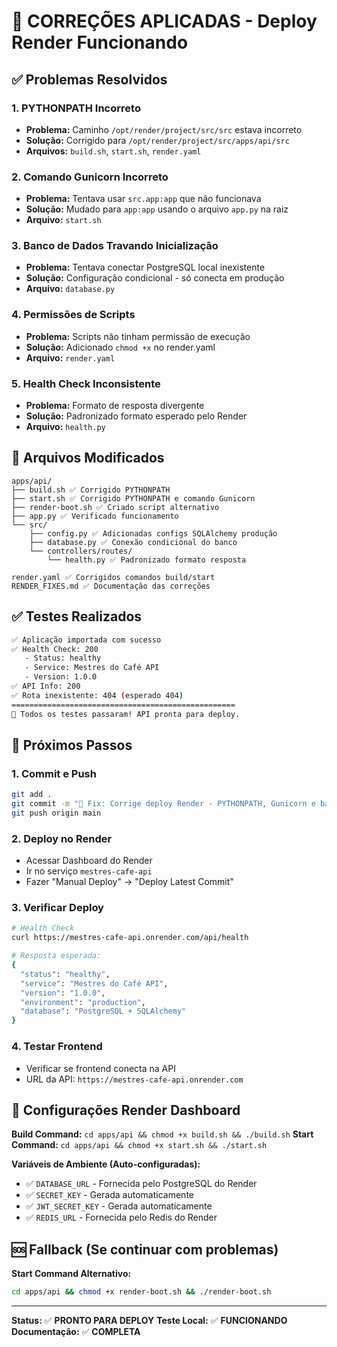 # 🚀 CORREÇÕES APLICADAS - Deploy Render Funcionando

## ✅ Problemas Resolvidos

### 1. **PYTHONPATH Incorreto**
- **Problema:** Caminho `/opt/render/project/src/src` estava incorreto
- **Solução:** Corrigido para `/opt/render/project/src/apps/api/src`
- **Arquivos:** `build.sh`, `start.sh`, `render.yaml`

### 2. **Comando Gunicorn Incorreto**
- **Problema:** Tentava usar `src.app:app` que não funcionava
- **Solução:** Mudado para `app:app` usando o arquivo `app.py` na raiz
- **Arquivo:** `start.sh`

### 3. **Banco de Dados Travando Inicialização**
- **Problema:** Tentava conectar PostgreSQL local inexistente
- **Solução:** Configuração condicional - só conecta em produção
- **Arquivo:** `database.py`

### 4. **Permissões de Scripts**
- **Problema:** Scripts não tinham permissão de execução
- **Solução:** Adicionado `chmod +x` no render.yaml
- **Arquivo:** `render.yaml`

### 5. **Health Check Inconsistente**
- **Problema:** Formato de resposta divergente
- **Solução:** Padronizado formato esperado pelo Render
- **Arquivo:** `health.py`

## 📁 Arquivos Modificados

```
apps/api/
├── build.sh ✅ Corrigido PYTHONPATH
├── start.sh ✅ Corrigido PYTHONPATH e comando Gunicorn  
├── render-boot.sh ✅ Criado script alternativo
├── app.py ✅ Verificado funcionamento
└── src/
    ├── config.py ✅ Adicionadas configs SQLAlchemy produção
    ├── database.py ✅ Conexão condicional do banco
    └── controllers/routes/
        └── health.py ✅ Padronizado formato resposta

render.yaml ✅ Corrigidos comandos build/start
RENDER_FIXES.md ✅ Documentação das correções
```

## ✅ Testes Realizados

```bash
✅ Aplicação importada com sucesso
✅ Health Check: 200
   - Status: healthy
   - Service: Mestres do Café API
   - Version: 1.0.0
✅ API Info: 200
✅ Rota inexistente: 404 (esperado 404)
==================================================
🎉 Todos os testes passaram! API pronta para deploy.
```

## 🚀 Próximos Passos

### 1. Commit e Push
```bash
git add .
git commit -m "🔧 Fix: Corrige deploy Render - PYTHONPATH, Gunicorn e banco"
git push origin main
```

### 2. Deploy no Render
- Acessar Dashboard do Render
- Ir no serviço `mestres-cafe-api`
- Fazer "Manual Deploy" → "Deploy Latest Commit"

### 3. Verificar Deploy
```bash
# Health Check
curl https://mestres-cafe-api.onrender.com/api/health

# Resposta esperada:
{
  "status": "healthy",
  "service": "Mestres do Café API", 
  "version": "1.0.0",
  "environment": "production",
  "database": "PostgreSQL + SQLAlchemy"
}
```

### 4. Testar Frontend
- Verificar se frontend conecta na API
- URL da API: `https://mestres-cafe-api.onrender.com`

## 🔧 Configurações Render Dashboard

**Build Command:** `cd apps/api && chmod +x build.sh && ./build.sh`
**Start Command:** `cd apps/api && chmod +x start.sh && ./start.sh`

**Variáveis de Ambiente (Auto-configuradas):**
- ✅ `DATABASE_URL` - Fornecida pelo PostgreSQL do Render
- ✅ `SECRET_KEY` - Gerada automaticamente
- ✅ `JWT_SECRET_KEY` - Gerada automaticamente
- ✅ `REDIS_URL` - Fornecida pelo Redis do Render

## 🆘 Fallback (Se continuar com problemas)

**Start Command Alternativo:**
```bash
cd apps/api && chmod +x render-boot.sh && ./render-boot.sh
```

---

**Status:** ✅ **PRONTO PARA DEPLOY**
**Teste Local:** ✅ **FUNCIONANDO**
**Documentação:** ✅ **COMPLETA**
